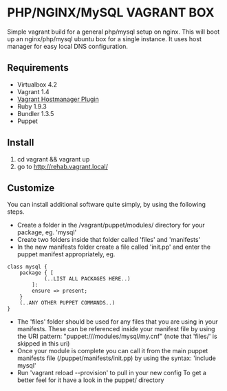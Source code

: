 PHP/NGINX/MySQL VAGRANT BOX
===========================

Simple vagrant build for a general php/mysql setup on nginx. This will boot up an nginx/php/mysql ubuntu box for a single instance. It uses host manager for easy local DNS configuration. 

Requirements
------------

- Virtualbox 4.2
- Vagrant 1.4
- [Vagrant Hostmanager Plugin](https://github.com/smdahlen/vagrant-hostmanager)
- Ruby 1.9.3
- Bundler 1.3.5
- Puppet

Install
-------

1. cd vagrant && vagrant up
2. go to http://rehab.vagrant.local/

Customize
---------

You can install additional software quite simply, by using the following steps.
- Create a folder in the /vagrant/puppet/modules/ directory for your package, eg. 'mysql'
- Create two folders inside that folder called 'files' and 'manifests'
- In the new manifests folder create a file called 'init.pp' and enter the puppet manifest appropriately, eg.
```
class mysql {
    package { [
            (..LIST ALL PACKAGES HERE..)
        ]:
        ensure => present;
    }
    (..ANY OTHER PUPPET COMMANDS..)
}
```
- The 'files' folder should be used for any files that you are using in your manifests. These can be referenced inside your manifest file by using the URI pattern: "puppet:///modules/mysql/my.cnf" (note that 'files/' is skipped in this uri)
- Once your module is complete you can call it from the main puppet manifests file (/puppet/manifests/init.pp) by using the syntax: 'include mysql'
- Run 'vagrant reload --provision' to pull in your new config
To get a better feel for it have a look in the puppet/ directory
